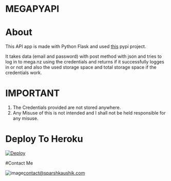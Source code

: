 # MEGAPYAPI

# About

This API app is made with Python Flask and used [this](https://pypi.org/project/mega.py/) pypi project.

It takes data (email and password) with post method with json and tries to log in to mega.nz using the credentials and returns if it successfully logges in or not and also the used storage space and total storage space if the credentials work.

# IMPORTANT

1. The Credentials provided are not stored anywhere.
2. Any Misuse of this is not intended and I shall not be held responsible for any misuse.


# Deploy To Heroku

[![Deploy](https://www.herokucdn.com/deploy/button.svg)](https://heroku.com/deploy?template=https://github.com/SparshKaushik/megapyapi)


#Contact Me

![image](https://user-images.githubusercontent.com/94038536/147401567-8f993bf0-c230-48f3-9dc2-36b45ee276c0.png)contact@sparshkaushik.com
